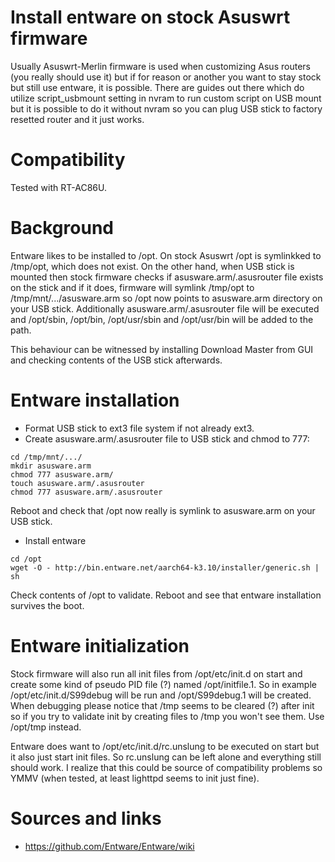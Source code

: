 # Install entware on stock Asuswrt firmware
Usually Asuswrt-Merlin firmware is used when customizing Asus routers (you really should use it) but if for reason or another you want to stay stock but still use entware, it is possible. There are guides out there which do utilize script_usbmount setting in nvram to run custom script on USB mount but it is possible to do it without nvram so you can plug USB stick to factory resetted router and it just works.

# Compatibility
Tested with RT-AC86U.

# Background
Entware likes to be installed to /opt. On stock Asuswrt /opt is symlinkked to /tmp/opt, which does not exist. On the other hand, when USB stick is mounted then stock firmware checks if asusware.arm/.asusrouter file exists on the stick and if it does, firmware will symlink /tmp/opt to /tmp/mnt/.../asusware.arm so /opt now points to asusware.arm directory on your USB stick. Additionally asusware.arm/.asusrouter file will be executed and /opt/sbin, /opt/bin, /opt/usr/sbin and /opt/usr/bin will be added to the path.

This behaviour can be witnessed by installing Download Master from GUI and checking contents of the USB stick afterwards.

# Entware installation
- Format USB stick to ext3 file system if not already ext3.
- Create asusware.arm/.asusrouter file to USB stick and chmod to 777:
```
cd /tmp/mnt/.../
mkdir asusware.arm
chmod 777 asusware.arm/
touch asusware.arm/.asusrouter
chmod 777 asusware.arm/.asusrouter
```
Reboot and check that /opt now really is symlink to asusware.arm on your USB stick.
- Install entware
```
cd /opt
wget -O - http://bin.entware.net/aarch64-k3.10/installer/generic.sh | sh
```
Check contents of /opt to validate. Reboot and see that entware installation survives the boot.

# Entware initialization
Stock firmware will also run all init files from /opt/etc/init.d on start and create some kind of pseudo PID file (?) named /opt/initfile.1. So in example /opt/etc/init.d/S99debug will be run and /opt/S99debug.1 will be created. When debugging please notice that /tmp seems to be cleared (?) after init so if you try to validate init by creating files to /tmp you won't see them. Use /opt/tmp instead. 

Entware does want to /opt/etc/init.d/rc.unslung to be executed on start but it also just start init files. So rc.unslung can be left alone and everything still should work. I realize that this could be source of compatibility problems so YMMV (when tested, at least lighttpd seems to init just fine).

# Sources and links
- https://github.com/Entware/Entware/wiki



